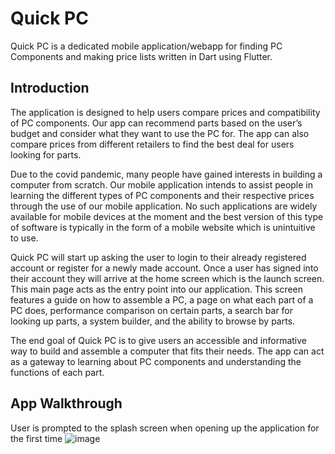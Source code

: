 # Quick PC

Quick PC is a dedicated mobile application/webapp for finding PC Components and making price lists written in Dart using Flutter.

## Introduction

The application is designed to help users compare prices and compatibility of PC components. Our app can recommend parts based on the user’s budget and consider what they want to use the PC for. The app can also compare prices from different retailers to find the best deal for users looking for parts. 

Due to the covid pandemic, many people have gained interests in building a computer from scratch. Our mobile application intends to assist people in learning the different types of PC components and their respective prices through the use of our mobile application. No such applications are widely available for mobile devices at the moment and the best version of this type of software is typically in the form of a mobile website which is unintuitive to use.

Quick PC will start up asking the user to login to their already registered account or register for a newly made account. Once a user has signed into their account they will arrive at the home screen which is the launch screen. This main page acts as the entry point into our application. 
This screen features a guide on how to assemble a PC, a page on what each part of a PC does, performance comparison on certain parts, a search bar for looking up parts, a system builder, and the ability to browse by parts. 

The end goal of Quick PC is to give users an accessible and informative way to build and assemble a computer that fits their needs. The app can act as a gateway to learning about PC components and understanding the functions of each part.

## App Walkthrough
User is prompted to the splash screen when opening up the application for the first time
![image](https://user-images.githubusercontent.com/66815273/147521451-e0027db3-f3b9-401a-8795-26e1e765ddc7.png)
